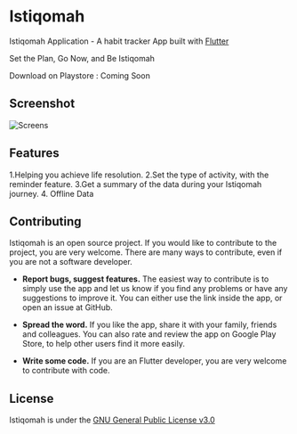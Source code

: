 # Istiqomah

Istiqomah Application - A habit tracker App built with [Flutter](https://flutter.dev/)

Set the Plan, Go Now, and Be Istiqomah

Download on Playstore : Coming Soon

## Screenshot
![Screens](https://user-images.githubusercontent.com/10445482/100530232-ea3b5a80-3221-11eb-8447-86bf6c0d3c26.png)

## Features

1.Helping you achieve life resolution.
2.Set the type of activity, with the reminder feature.
3.Get a summary of the data during your Istiqomah journey.
4. Offline Data

## Contributing

Istiqomah is an open source project. If you would like to contribute 
to the project, you are very welcome. There are many ways to
contribute, even if you are not a software developer.

* **Report bugs, suggest features.** The easiest way to contribute is to simply
  use the app and let us know if you find any problems or have any suggestions
  to improve it. You can either use the link inside the app, or open an issue
  at GitHub. 

* **Spread the word.** If you like the app, share it with your family, friends
  and colleagues. You can also rate and review the app on Google Play Store, to help
  other users find it more easily.

* **Write some code.** If you are an Flutter developer, you are very welcome to 
  contribute with code.


## License

Istiqomah is under the [GNU General Public License v3.0](LICENSE)
